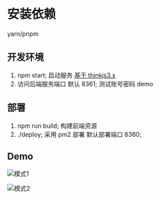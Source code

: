 # 安装依赖

yarn/pnpm

## 开发环境

1. npm start; 启动服务 [基于 thinkjs3.x](https://thinkjs.org/doc/index.html)
2. 访问后端服务端口 默认 8361; 测试账号密码 demo

## 部署

1. npm run build; 构建前端资源
2. ./deploy; 采用 pm2 部署 默认部署端口 8360;


## Demo

![模式1](https://lyr-cli-oss.oss-cn-beijing.aliyuncs.com/assets/mode3.png)

![模式2](https://lyr-cli-oss.oss-cn-beijing.aliyuncs.com/assets/mode4.png)